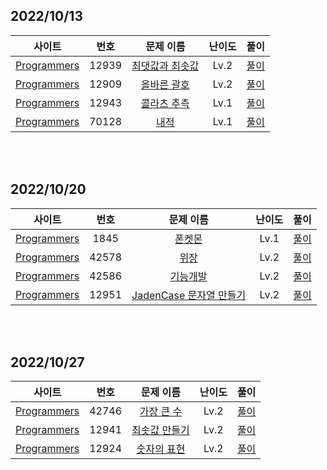 ## 2022/10/13

|사이트 | 번호 | 문제 이름 | 난이도 | 풀이 |
|:------:|:------:|:----:|:---------:|:---------:|
|[Programmers](https://programmers.co.kr/)| 12939 | [최댓값과 최솟값](https://school.programmers.co.kr/learn/courses/30/lessons/12939)|  Lv.2 | [풀이](https://github.com/strong1133/Algorithm_study/blob/main/lets_exit/2022_10_13/P12039.js) |
|[Programmers](https://programmers.co.kr/)| 12909 | [올바른 괄호](https://school.programmers.co.kr/learn/courses/30/lessons/12909)|  Lv.2 | [풀이](https://github.com/strong1133/Algorithm_study/blob/main/lets_exit/2022_10_13/P12909.js) |
|[Programmers](https://programmers.co.kr/)| 12943 | [콜라츠 추측](https://school.programmers.co.kr/learn/courses/30/lessons/12943)|  Lv.1 | [풀이](https://github.com/strong1133/Algorithm_study/blob/main/lets_exit/2022_10_13/P12943.js) |
|[Programmers](https://programmers.co.kr/)| 70128 | [내적](https://school.programmers.co.kr/learn/courses/30/lessons/70128)|  Lv.1 | [풀이](https://github.com/strong1133/Algorithm_study/blob/main/lets_exit/2022_10_13/P70128.js) |


<br/>
<br/>

## 2022/10/20

|사이트 | 번호 | 문제 이름 | 난이도 | 풀이 |
|:------:|:------:|:----:|:---------:|:---------:|
|[Programmers](https://programmers.co.kr/)| 1845 | [폰켓몬](https://school.programmers.co.kr/learn/courses/30/lessons/1845)|  Lv.1 | [풀이](https://github.com/strong1133/Algorithm_study/blob/main/lets_exit/2022_10_20/P1845.js) |
|[Programmers](https://programmers.co.kr/)| 42578 | [위장](https://school.programmers.co.kr/learn/courses/30/lessons/42578)|  Lv.2 | [풀이](https://github.com/strong1133/Algorithm_study/blob/main/lets_exit/2022_10_20/P42578.js) |
|[Programmers](https://programmers.co.kr/)| 42586 | [기능개발](https://school.programmers.co.kr/learn/courses/30/lessons/42586)|  Lv.2 | [풀이](https://github.com/strong1133/Algorithm_study/blob/main/lets_exit/2022_10_20/P42586.js) |
|[Programmers](https://programmers.co.kr/)| 12951 | [JadenCase 문자열 만들기](https://school.programmers.co.kr/learn/courses/30/lessons/12951)|  Lv.2 | [풀이](https://github.com/strong1133/Algorithm_study/blob/main/lets_exit/2022_10_20/P12951.js) |



<br/>
<br/>

## 2022/10/27

|사이트 | 번호 | 문제 이름 | 난이도 | 풀이 |
|:------:|:------:|:----:|:---------:|:---------:|
|[Programmers](https://programmers.co.kr/)| 42746 | [가장 큰 수](https://school.programmers.co.kr/learn/courses/30/lessons/42746)|  Lv.2 | [풀이](https://github.com/strong1133/Algorithm_study/blob/main/lets_exit/2022_10_27/P42746.js) |
|[Programmers](https://programmers.co.kr/)| 12941 | [최솟값 만들기](https://school.programmers.co.kr/learn/courses/30/lessons/12941)|  Lv.2 | [풀이](https://github.com/strong1133/Algorithm_study/blob/main/lets_exit/2022_10_27/P42746.js) |
|[Programmers](https://programmers.co.kr/)| 12924 | [숫자의 표현](https://school.programmers.co.kr/learn/courses/30/lessons/12924)|  Lv.2 | [풀이](https://github.com/strong1133/Algorithm_study/blob/main/lets_exit/2022_10_27/P12924.js) |